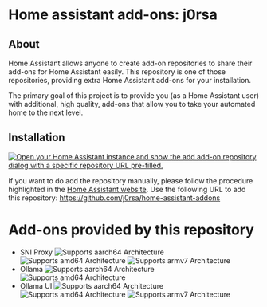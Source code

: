 # Home assistant add-ons: j0rsa

## About

Home Assistant allows anyone to create add-on repositories to share their add-ons for Home Assistant easily. This repository is one of those repositories, providing extra Home Assistant add-ons for your installation.

The primary goal of this project is to provide you (as a Home Assistant user) with additional, high quality, add-ons that allow you to take your automated home to the next level.

## Installation

[![Open your Home Assistant instance and show the add add-on repository dialog with a specific repository URL pre-filled.](https://my.home-assistant.io/badges/supervisor_add_addon_repository.svg)](https://my.home-assistant.io/redirect/supervisor_add_addon_repository/?repository_url=https%3A%2F%2Fgithub.com%2Fj0rsa%2Fhome-assistant-addons)

If you want to do add the repository manually, please follow the procedure highlighted in the [Home Assistant website](https://home-assistant.io/hassio/installing_third_party_addons). Use the following URL to add this repository: https://github.com/j0rsa/home-assistant-addons

# Add-ons provided by this repository

- SNI Proxy ![Supports aarch64 Architecture][aarch64-shield] ![Supports amd64 Architecture][amd64-shield] ![Supports armv7 Architecture][armv7-shield]
- Ollama ![Supports aarch64 Architecture][aarch64-shield] ![Supports amd64 Architecture][amd64-shield]
- Ollama UI ![Supports aarch64 Architecture][aarch64-shield] ![Supports amd64 Architecture][amd64-shield] ![Supports armv7 Architecture][armv7-shield]


[aarch64-shield]: https://img.shields.io/badge/aarch64-yes-green.svg
[amd64-shield]: https://img.shields.io/badge/amd64-yes-green.svg
[armhf-shield]: https://img.shields.io/badge/armhf-yes-green.svg
[armv7-shield]: https://img.shields.io/badge/armv7-yes-green.svg
[i386-shield]: https://img.shields.io/badge/i386-yes-green.svg
